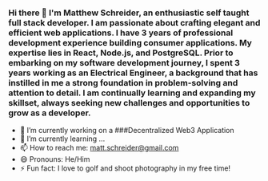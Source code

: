 ### Hi there 👋 I'm Matthew Schreider, an enthusiastic self taught full stack developer. I am passionate about crafting elegant and efficient web applications. I have 3 years of professional development experience building consumer applications. My expertise lies in React, Node.js, and PostgreSQL. Prior to embarking on my software development journey, I spent 3 years working as an Electrical Engineer, a background that has instilled in me a strong foundation in problem-solving and attention to detail. I am continually learning and expanding my skillset, always seeking new challenges and opportunities to grow as a developer.

- 🔭 I’m currently working on a ###Decentralized Web3 Application
- 🌱 I’m currently learning ...
- 📫 How to reach me: matt.schreider@gmail.com
- 😄 Pronouns: He/Him
- ⚡ Fun fact: I love to golf and shoot photography in my free time!
